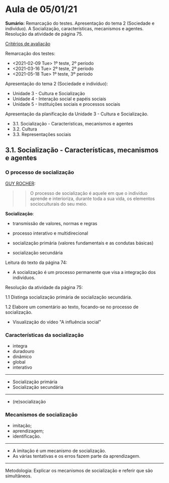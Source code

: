 # Aula de 05/01/21
**Sumário:**
Remarcação do testes. Apresentação do tema 2 (Sociedade e indivíduo). A Socialização, características, mecanismos e agentes. Resolução da atividade de página 75.

[Critérios de avaliação](http://escolasmichelgiacometti.net/index.php/alunos/1110-criterios-de-avaliacao-para-planos-curriculares-desenvolvidos-ao-abrigo-do-decreto-lei-n-55-2018.html)

Remarcação dos testes:
-   <2021-02-09 Tue> 1º teste, 2º período
-   <2021-03-16 Tue> 2º teste, 2º período
-   <2021-05-18 Tue> 1º teste, 3º período


Apresentação do tema 2 (Sociedade e indivíduo):
- Unidade 3 - Cultura e Socialização
- Unidade 4 - Interação social e papéis sociais
- Unidade 5 - Instituições sociais e processos sociais

Apresentação da planificação da Unidade 3 - Cultura e Socialização.
- 3.1. Socialização - Características, mecanismos e agentes 
- 3.2. Cultura
- 3.3. Representações sociais

## 3.1. Socialização - Características, mecanismos e agentes

### O processo de socialização

[GUY ROCHER](https://en.wikipedia.org/wiki/Guy_Rocher):

>>O processo de socialização é aquele em que o indivíduo aprende e interioriza, durante toda a sua vida, os elementos socioculturais do seu meio.

**Socialização**:
- transmissão de valores, normas e regras 
- processo interativo e multidirecional

- socialização primária (valores fundamentais e as condutas básicas)
- socialização secundária

Leitura do texto da página 74:
- A socialização é um processo permanente que visa a integração dos indivíduos.


Resolução da atividade da página 75:

1.1 Distinga socialização primária de socialização secundária.

<!-- R: A socialização primária é aquela que é feita na infância, com ensinamentos sociais básicos e de forma afetiva. A socialização secundária é feita na idade adulta e de maneira formal, visando a integração em diferentes grupos sociais, comopor exemplo, os profissionais.-->

1.2 Elabore um comentário ao texto, focando-se no processo de socialização.

<!-- R: O comentário deve referir que a socialização é um processo cultural de «transmissão de valores, normas e regras» que permite a integração social do indivíduo. Associada a este «processo interativo e multidirecional» está «uma dada ”representação do mundo“, nomeadamente de mundos especializados», pelo que a socialização implica «assumir o sentimentode pertença a grupos sociais e a uma dada sociedade» -->

- Visualização do vídeo "A influência social"

### Características da socialização

- integra 
- duradouro
- dinâmico
- global
- interativo
---
- Socialização primária
- Socialização secundária
---
- (re)socialização


### Mecanismos de socialização

- imitação;
- aprendizagem;
- identificação.
___
- A imitação é um mecanismo de socialização.
- As várias tentativas e os erros fazem parte da aprendizagem.
___

Metodologia:
Explicar os mecanismos de socialização e referir que são simultâneos.


<!--stackedit_data:
eyJoaXN0b3J5IjpbMTI2MTQ0NDA0N119
-->

